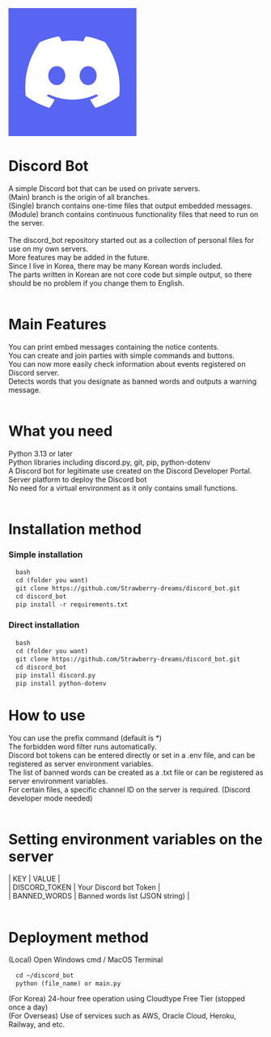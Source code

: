 ![discord_icon](https://github.com/Strawberry-dreams/discord_bot/blob/main/images/discord_icon.png)
# Discord Bot
A simple Discord bot that can be used on private servers.<br />
(Main) branch is the origin of all branches.<br />
(Single) branch contains one-time files that output embedded messages.<br />
(Module) branch contains continuous functionality files that need to run on the server.<br />
<br />
The discord_bot repository started out as a collection of personal files for use on my own servers.<br />
More features may be added in the future.<br />
Since I live in Korea, there may be many Korean words included.<br />
The parts written in Korean are not core code but simple output, so there should be no problem if you change them to English.<br />
<br />
# Main Features
You can print embed messages containing the notice contents.<br />
You can create and join parties with simple commands and buttons.<br />
You can now more easily check information about events registered on Discord server.<br />
Detects words that you designate as banned words and outputs a warning message.<br />
<br />
# What you need
Python 3.13 or later<br />
Python libraries including discord.py, git, pip, python-dotenv<br />
A Discord bot for legitimate use created on the Discord Developer Portal.
Server platform to deploy the Discord bot<br />
No need for a virtual environment as it only contains small functions.<br />
<br />
# Installation method
### Simple installation
```
  bash
  cd (folder you want)
  git clone https://github.com/Strawberry-dreams/discord_bot.git
  cd discord_bot
  pip install -r requirements.txt
```
### Direct installation
```
  bash
  cd (folder you want)
  git clone https://github.com/Strawberry-dreams/discord_bot.git
  cd discord_bot
  pip install discord.py
  pip install python-dotenv
```
# How to use
You can use the prefix command (default is *)<br />
The forbidden word filter runs automatically.<br />
Discord bot tokens can be entered directly or set in a .env file, and can be registered as server environment variables.<br />
The list of banned words can be created as a .txt file or can be registered as server environment variables.<br />
For certain files, a specific channel ID on the server is required. (Discord developer mode needed)<br />
<br />
# Setting environment variables on the server
|      KEY      |          VALUE         |<br />
| DISCORD_TOKEN | Your Discord bot Token |<br />
|  BANNED_WORDS | Banned words list (JSON string) |<br />
<br />
# Deployment method
(Local) Open Windows cmd / MacOS Terminal
```
  cd ~/discord_bot
  python (file_name) or main.py
```
(For Korea) 24-hour free operation using Cloudtype Free Tier (stopped once a day)<br />
(For Overseas) Use of services such as AWS, Oracle Cloud, Heroku, Railway, and etc.<br />
<br />
